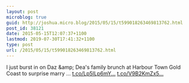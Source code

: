 ```yaml
---
layout: post
microblog: true
guid: http://joshua.micro.blog/2015/05/15/t599018263469813762.html
post_id: 38121
date: 2015-05-15T12:07:37+1100
lastmod: 2019-07-30T17:41:32+1100
type: post
url: /2015/05/15/t599018263469813762.html
---
```

I just burst in on Daz &amp;amp; Dea's family brunch at Harbour Town Gold Coast to surprise marry … [t.co/Lp5ILp6mY...](http://t.co/Lp5ILp6mYm) [t.co/V9B2KmZx5...](http://t.co/V9B2KmZx55)
